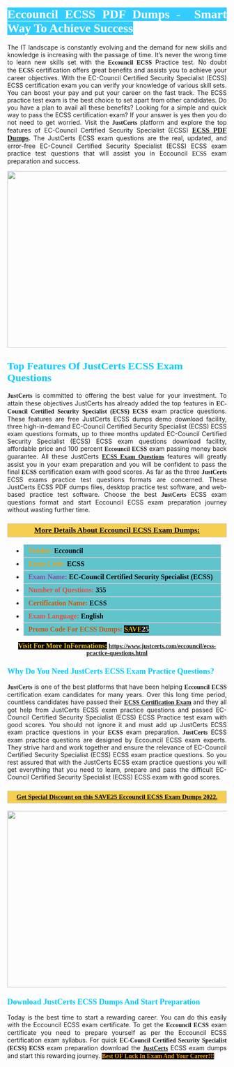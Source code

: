 <h1 style="text-align: justify;"><span style="color:#ffffff;"><span style="font-family:Georgia,serif;"><strong><span style="background-color:#33ccff;">Eccouncil ECSS PDF Dumps -  Smart Way To Achieve Success</span></strong></span></span></h1>

<p style="text-align: justify;">The IT landscape is constantly evolving and the demand for new skills and knowledge is increasing with the passage of time. It’s never the wrong time to learn new skills set with the <span style="font-family:Georgia,serif;"><strong>Eccouncil ECSS</strong></span> Practice test. No doubt the <span style="font-family:Georgia,serif;"><strong>ECSS</strong></span> certification offers great benefits and assists you to achieve your career objectives. With the EC-Council Certified Security Specialist (ECSS) ECSS certification exam you can verify your knowledge of various skill sets. You can boost your pay and put your career on the fast track. The ECSS practice test exam is the best choice to set apart from other candidates. Do you have a plan to avail all these benefits? Looking for a simple and quick way to pass the ECSS certification exam? If your answer is yes then you do not need to get worried. Visit the <span style="font-family:Georgia,serif;"><span style="font-size:14px;"><strong>JustCerts</strong></span></span> platform and explore the top features of EC-Council Certified Security Specialist (ECSS) <span style="color:#000000;"><strong><span style="font-family:Georgia,serif;"><span style="font-size:16px;"><a href="https://www.justcerts.com/eccouncil/ecss-practice-questions.html">ECSS PDF Dumps</a></span></span>.</strong></span><span style="color:#e74c3c;"><strong> </strong></span>The JustCerts ECSS exam questions are the real, updated, and error-free EC-Council Certified Security Specialist (ECSS) ECSS exam practice test questions that will assist you in Eccouncil <span style="color:#000000;"><span style="font-size:14px;"><span style="font-family:Georgia,serif;">ECSS </span></span></span>exam preparation and success.</p>

<p style="text-align: center;"><a href="https://www.justcerts.com/eccouncil/ecss-practice-questions.html"><img alt="" src="https://i.imgur.com/3zmepCe.jpg" style="width: 720px; height: 405px;" /></a></p>

<h2 style="margin-right:0in; margin-left:0in"><span style="color:#00ccff;"><span style="font-family:Georgia,serif;"><strong><span style="font-size:18pt">Top Features Of JustCerts ECSS Exam Questions</span></strong></span></span></h2>

<p style="text-align: justify;"><span style="font-family:Georgia,serif;"><span style="font-size:14px;"><strong>JustCerts</strong></span></span> is committed to offering the best value for your investment. To attain these objectives JustCerts has already added the top features in <span style="font-family:Georgia,serif;"><strong>EC-Council Certified Security Specialist (ECSS) ECSS</strong></span> exam practice questions. These features are free JustCerts ECSS dumps demo download facility, three high-in-demand EC-Council Certified Security Specialist (ECSS) ECSS exam questions formats, up to three months updated EC-Council Certified Security Specialist (ECSS) ECSS exam questions download facility, affordable price and 100 percent <span style="font-family:Georgia,serif;"><strong>Eccouncil ECSS</strong></span> exam passing money back guarantee. All these JustCerts <a href="https://www.justcerts.com/eccouncil/ecss-practice-questions.html"><span style="font-size:14px;"><span style="font-family:Georgia,serif;"><strong>ECSS Exam Questions</strong></span></span></a> features will greatly assist you in your exam preparation and you will be confident to pass the final <span style="font-family:Georgia,serif;"><strong> ECSS</strong></span> certification exam with good scores. As far as the three <span style="font-size:14px;"><span style="font-family:Georgia,serif;"><strong>JustCerts</strong></span></span> ECSS exams practice test questions formats are concerned. These JustCerts ECSS PDF dumps files, desktop practice test software, and web-based practice test software. Choose the best <span style="font-size:14px;"><span style="font-family:Georgia,serif;"><strong>JustCerts</strong></span></span> ECSS exam questions format and start Eccouncil ECSS exam preparation journey without wasting further time.</p>

<h3 style="background: #f7ce50; border: 1px solid rgb(204, 204, 204); padding: 5px 10px; text-align: center;"><span style="font-family:Georgia,serif;"><u><u><span style="color:#000000;"><span style="font-size:11pt"><span style="line-height:normal"><b><span style="font-size:13.0pt"><span cambria="">More Details About Eccouncil ECSS Exam Dumps:</span></span></b></span></span></span></u></u></span></h3>

<ul>
	<li style="margin:0cm 10pt">
	<div style="background:#61c4cd; border: 1px solid rgb(204, 204, 204); padding: 5px 10px; text-align: justify;"><span style="font-family:Georgia,serif;"><span style="font-size:11pt"><span style="line-height:normal"><b><span style="font-size:12.0pt"><span new="" roman="" times=""><span style="color:#f39c12;">Vendor:</span> <span style="color:#000000;">Eccouncil</span></span></span></b></span></span></span></div>
	</li>
	<li style="margin:0cm 10pt">
	<div style="background: #61c4cd; border: 1px solid rgb(204, 204, 204); padding: 5px 10px; text-align: justify;"><span style="font-family:Georgia,serif;"><span style="font-size:11pt"><span style="line-height:normal"><b><span style="font-size:12.0pt"><span new="" roman="" times=""><span style="color:#f39c12;">Exam Code:</span> <span style="color:#000000;">ECSS</span></span></span></b></span></span></span></div>
	</li>
	<li style="margin:0cm 10pt">
	<div style="background: #61c4cd; border: 1px solid rgb(204, 204, 204); padding: 5px 10px; text-align: justify;"><span style="font-family:Georgia,serif;"><span style="font-size:11pt"><span style="line-height:normal"><b><span style="font-size:12.0pt"><span new="" roman="" times=""><span style="color:#8e44ad;">Exam Name:</span> <span style="color:#000000;">EC-Council Certified Security Specialist (ECSS)</span></span></span></b></span></span></span></div>
	</li>
	<li style="margin:0cm 10pt">
	<div style="background: #61c4cd; border: 1px solid rgb(204, 204, 204); padding: 5px 10px;"><span style="font-family:Georgia,serif;"><span style="font-size:11pt"><span style="line-height:normal"><b><span style="font-size:12.0pt"><span new="" roman="" times=""><span style="color:#e74c3c;">Number of Questions:</span><span style="color:#000000;"><span style="color:#f1c40f;"> </span>355</span></span></span></b></span></span></span></div>
	</li>
	<li style="margin:0cm 10pt">
	<div style="background: #61c4cd; border: 1px solid rgb(204, 204, 204); padding: 5px 10px; text-align: justify;"><span style="font-family:Georgia,serif;"><span style="font-size:11pt"><span style="line-height:normal"><b><span style="font-size:12.0pt"><span new="" roman="" times=""><span style="color:#d35400;">Certification Name:</span> ECSS</span></span></b></span></span></span></div>
	</li>
	<li style="margin:0cm 10pt">
	<div style="background: #61c4cd; border: 1px solid rgb(204, 204, 204); padding: 5px 10px; text-align: justify;"><span style="font-family:Georgia,serif;"><span style="font-size:11pt"><span style="line-height:normal"><b><span style="font-size:12.0pt"><span new="" roman="" times=""><span style="color:#e74c3c;">Exam Language:</span> <span style="color:#000000;">English</span></span></span></b></span></span></span></div>
	</li>
	<li style="margin:0cm 10pt">
	<div style="background: #61c4cd; border: 1px solid rgb(204, 204, 204); padding: 5px 10px;"><span style="font-family:Georgia,serif;"><span style="font-size:11pt"><span style="line-height:normal"><b><span style="font-size:12.0pt"><span new="" roman="" times=""><span style="color:#d35400;">Promo Code For ECSS Dumps:</span><span style="color:#f1c40f;"> <span style="background-color:#000000;">SAVE</span></span><span style="color:#ffffff;"><span style="background-color:#000000;">25</span></span></span></span></b></span></span></span></div>
	</li>
</ul>

<p style="text-align: center;"><span style="font-family:Georgia,serif;"><strong><span style="font-size:16px;"><span style="color:#f1c40f;"><span style="background-color:#000000;">Visit For More InFormations:</span></span></span> <a href="https://www.justcerts.com/eccouncil/ecss-practice-questions.html">https://www.justcerts.com/eccouncil/ecss-practice-questions.html</a></strong></span></p>

<h3 style="margin-right:0in; margin-left:0in"><span style="color:#00ccff;"><span style="font-family:Georgia,serif;"><strong><span style="font-size:13.5pt">Why Do You Need JustCerts ECSS Exam Practice Questions?</span></strong></span></span></h3>

<p style="text-align: justify;"><span style="font-size:14px;"><span style="font-family:Georgia,serif;"><strong>JustCerts</strong></span></span> is one of the best platforms that have been helping <span style="font-family:Georgia,serif;"><strong>Eccouncil ECSS</strong></span> certification exam candidates for many years. Over this long time period, countless candidates have passed their <a href="https://www.justcerts.com/eccouncil/certified-security-specialist-certification-exams.html"><span style="font-size:14px;"><span style="font-family:Georgia,serif;"><strong>ECSS Certification Exam</strong></span></span></a> and they all got help from JustCerts ECSS exam practice questions and passed EC-Council Certified Security Specialist (ECSS) ECSS Practice test exam with good scores. You should not ignore it and must add up JustCerts ECSS exam practice questions in your <span style="font-family:Georgia,serif;"><strong> ECSS</strong></span> exam preparation. <span style="font-family:Georgia,serif;"><strong><span style="font-size:14px;">JustCerts</span></strong></span> ECSS exam practice questions are designed by Eccouncil ECSS exam experts. They strive hard and work together and ensure the relevance of EC-Council Certified Security Specialist (ECSS) ECSS exam practice questions. So you rest assured that with the JustCerts ECSS exam practice questions you will get everything that you need to learn, prepare and pass the difficult EC-Council Certified Security Specialist (ECSS) ECSS exam with good scores.</p>

<h3 style="background: rgb(247, 206, 80); border: 1px solid rgb(204, 204, 204); padding: 5px 10px; text-align: center;"><span style="font-family:Georgia,serif;"><u><span style="color:#000000;"><span style="font-size:11pt;"><span style="line-height:normal;"><b><span cambria="">Get Special Discount on this SAVE25 Eccouncil ECSS Exam Dumps 2022.</span></b></span></span></span></u></span></h3>

<p style="text-align: center;"><a href="https://www.justcerts.com/eccouncil/ecss-practice-questions.html"><img alt="" src="https://i.imgur.com/fQyYzMS.jpg" style="width: 720px; height: 405px;" /></a></p>

<h3 style="margin-right:0in; margin-left:0in"><span style="color:#00ccff;"><span style="font-family:Georgia,serif;"><strong><span style="font-size:13.5pt">Download JustCerts ECSS Dumps And Start Preparation</span></strong></span></span></h3>

<p style="text-align: justify;">Today is the best time to start a rewarding career. You can do this easily with the Eccouncil ECSS exam certificate. To get the <span style="font-family:Georgia,serif;"><strong>Eccouncil ECSS</strong></span> exam certificate you need to prepare yourself as per the Eccouncil ECSS certification exam syllabus. For quick <span style="font-family:Georgia,serif;"><strong>EC-Council Certified Security Specialist (ECSS) ECSS</strong></span> exam preparation download the <a href="https://www.justcerts.com/"><strong><span style="font-family:Georgia,serif;"><span style="font-size:14px;">JustCerts</span></span></strong></a> ECSS exam dumps and start this rewarding journey. <span style="color:#f39c12;"><span style="font-family:Georgia,serif;"><span style="font-size:14px;"><strong><span style="background-color:#000000;">Best OF Luck In Exam And Your Career!!!</span></strong></span></span></span></p>
